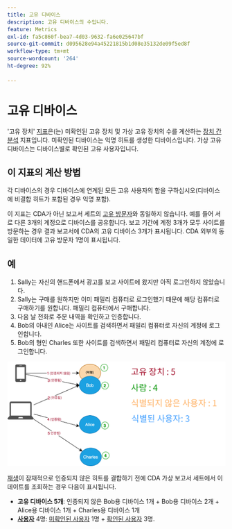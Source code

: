 ```yaml
---
title: 고유 디바이스
description: 고유 디바이스의 수입니다.
feature: Metrics
exl-id: fa5c860f-bea7-4d03-9632-fa6e025647bf
source-git-commit: d095628e94a45221815b1d08e35132de09f5ed8f
workflow-type: tm+mt
source-wordcount: '264'
ht-degree: 92%

---
```


# 고유 디바이스

&#39;고유 장치&#39; [지표](overview.md)은(는) 미확인된 고유 장치 및 가상 고유 장치의 수를 계산하는 [장치 간 분석](../cda/overview.md) 지표입니다. 미확인된 디바이스는 익명 히트를 생성한 디바이스입니다. 가상 고유 디바이스는 디바이스별로 확인된 고유 사용자입니다.

## 이 지표의 계산 방법

각 디바이스의 경우 디바이스에 연계된 모든 고유 사용자의 합을 구하십시오(디바이스에 비결합 히트가 포함된 경우 익명 포함).

이 지표는 CDA가 아닌 보고서 세트의 [고유 방문자](unique-visitors.md)와 동일하지 않습니다. 예를 들어 서로 다른 3개의 계정으로 디바이스를 공유합니다. 보고 기간에 계정 3개가 모두 사이트를 방문하는 경우 결과 보고서에 CDA의 고유 디바이스 3개가 표시됩니다. CDA 외부의 동일한 데이터에 고유 방문자 1명이 표시됩니다.

## 예

1. Sally는 자신의 핸드폰에서 광고를 보고 사이트에 왔지만 아직 로그인하지 않았습니다.
1. Sally는 구매를 원하지만 이미 패밀리 컴퓨터로 로그인했기 때문에 해당 컴퓨터로 구매하기를 원합니다. 패밀리 컴퓨터에서 구매합니다.
1. 다음 날 전화로 주문 내역을 확인하고 인증합니다.
1. Bob의 아내인 Alice는 사이트를 검색하면서 패밀리 컴퓨터로 자신의 계정에 로그인합니다.
1. Bob의 형인 Charles 또한 사이트를 검색하면서 패밀리 컴퓨터로 자신의 계정에 로그인합니다.

![고유 디바이스 카운트](/help/components/metrics/assets/Unique_Devices_Count.png)

[재생](/help/components/cda/replay.md)이 잠재적으로 인증되지 않은 히트를 결합하기 전에 CDA 가상 보고서 세트에서 이 데이트를 조회하는 경우 다음이 표시됩니다.

* **고유 디바이스 5개**: 인증되지 않은 Bob용 디바이스 1개 + Bob용 디바이스 2개 + Alice용 디바이스 1개 + Charles용 디바이스 1개
* **[사용자](people.md)** 4명: [미확인된 사용자](unidentified-people.md) 1명 + [확인된 사용자](identified-people.md) 3명.
